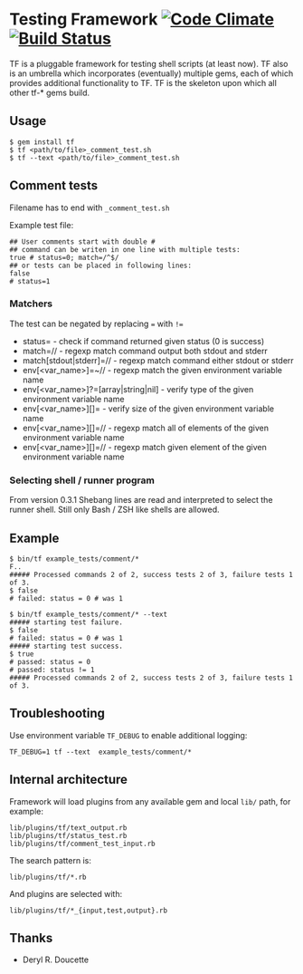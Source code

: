 # Testing Framework [![Code Climate](https://codeclimate.com/badge.png)](https://codeclimate.com/github/mpapis/tf) [![Build Status](https://travis-ci.org/rvm/tf.svg?branch=master)](https://travis-ci.org/rvm/tf)

TF is a pluggable framework for testing shell scripts (at least now).
TF also is an umbrella which incorporates (eventually) multiple gems, each of which provides additional functionality
to TF. TF is the skeleton upon which all other tf-* gems build.


## Usage

    $ gem install tf
    $ tf <path/to/file>_comment_test.sh
    $ tf --text <path/to/file>_comment_test.sh

## Comment tests

Filename has to end with `_comment_test.sh`

Example test file:

    ## User comments start with double #
    ## command can be writen in one line with multiple tests:
    true # status=0; match=/^$/
    ## or tests can be placed in following lines:
    false
    # status=1

### Matchers

The test can be negated by replacing `=` with `!=`

- status=<number> - check if command returned given status (0 is success)
- match=/<regexp>/ - regexp match command output both stdout and stderr
- match[stdout|stderr]=/<regexp>/ - regexp match command either stdout or stderr
- env[<var_name>]=~/<regexp>/ - regexp match the given environment variable name
- env[<var_name>]?=[array|string|nil] - verify type of the given environment variable name
- env[<var_name>][]=<size> - verify size of the given environment variable name
- env[<var_name>][]=/<regexp>/ - regexp match all of elements of the given environment variable name
- env[<var_name>][<index>]=/<regexp>/ - regexp match given element of the given environment variable name

### Selecting shell / runner program

From version 0.3.1 Shebang lines are read and interpreted to select the runner shell.
Still only Bash / ZSH like shells are allowed.

## Example

    $ bin/tf example_tests/comment/*
    F..
    ##### Processed commands 2 of 2, success tests 2 of 3, failure tests 1 of 3.
    $ false
    # failed: status = 0 # was 1

    $ bin/tf example_tests/comment/* --text
    ##### starting test failure.
    $ false
    # failed: status = 0 # was 1
    ##### starting test success.
    $ true
    # passed: status = 0
    # passed: status != 1
    ##### Processed commands 2 of 2, success tests 2 of 3, failure tests 1 of 3.

## Troubleshooting

Use environment variable `TF_DEBUG` to enable additional logging:

    TF_DEBUG=1 tf --text  example_tests/comment/*

## Internal architecture

Framework will load plugins from any available gem and local `lib/` path, for example:

    lib/plugins/tf/text_output.rb
    lib/plugins/tf/status_test.rb
    lib/plugins/tf/comment_test_input.rb

The search pattern is:

    lib/plugins/tf/*.rb

And plugins are selected with:

    lib/plugins/tf/*_{input,test,output}.rb

## Thanks

 - Deryl R. Doucette
